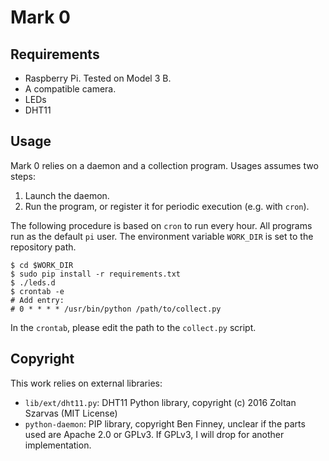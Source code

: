 Mark 0
======

Requirements
------------

* Raspberry Pi. Tested on Model 3 B.
* A compatible camera.
* LEDs
* DHT11

Usage
-----

Mark 0 relies on a daemon and a collection program. Usages assumes two steps:

1. Launch the daemon.
2. Run the program, or register it for periodic execution (e.g. with `cron`).

The following procedure is based on `cron` to run every hour. All programs run as the default `pi` user. The environment variable `WORK_DIR` is set to the repository path.

    $ cd $WORK_DIR
    $ sudo pip install -r requirements.txt
    $ ./leds.d
    $ crontab -e
    # Add entry:
    # 0 * * * * /usr/bin/python /path/to/collect.py

In the `crontab`, please edit the path to the `collect.py` script.


Copyright
---------

This work relies on external libraries:

* `lib/ext/dht11.py`: DHT11 Python library, copyright (c) 2016 Zoltan Szarvas (MIT License)
* `python-daemon`: PIP library, copyright Ben Finney, unclear if the parts used are Apache 2.0 or GPLv3. If GPLv3, I will drop for another implementation.
